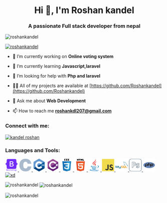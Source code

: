 <h1 align="center">Hi 👋, I'm Roshan kandel</h1>
<h3 align="center">A passionate Full stack developer from nepal</h3>

<p align="left"> <img src="https://komarev.com/ghpvc/?username=roshankandel&label=Profile%20views&color=0e75b6&style=flat" alt="roshankandel" /> </p>

<p align="left"> <a href="https://github.com/ryo-ma/github-profile-trophy"><img src="https://github-profile-trophy.vercel.app/?username=roshankandel" alt="roshankandel" /></a> </p>

- 🔭 I’m currently working on **Online voting system**

- 🌱 I’m currently learning **Javascript,laravel**

- 🤝 I’m looking for help with **Php and laravel**

- 👨‍💻 All of my projects are available at [https://github.com/Roshankandel](https://github.com/Roshankandel)

- 💬 Ask me about **Web Development**

- 📫 How to reach me **roshankdl207@gmail.com**

<h3 align="left">Connect with me:</h3>
<p align="left">
<a href="https://fb.com/kandel.rosan" target="blank"><img align="center" src="https://raw.githubusercontent.com/rahuldkjain/github-profile-readme-generator/neutral-icons/src/images/icons/Social/facebook.svg" alt="kandel roshan" height="30" width="40" /></a>
</p>

<h3 align="left">Languages and Tools:</h3>
<p align="left"> <a href="https://getbootstrap.com" target="_blank"> <img src="https://raw.githubusercontent.com/devicons/devicon/master/icons/bootstrap/bootstrap-plain-wordmark.svg" alt="bootstrap" width="40" height="40"/> </a> <a href="https://www.cprogramming.com/" target="_blank"> <img src="https://raw.githubusercontent.com/devicons/devicon/master/icons/c/c-original.svg" alt="c" width="40" height="40"/> </a> <a href="https://www.w3schools.com/cpp/" target="_blank"> <img src="https://raw.githubusercontent.com/devicons/devicon/master/icons/cplusplus/cplusplus-original.svg" alt="cplusplus" width="40" height="40"/> </a> <a href="https://www.w3schools.com/cs/" target="_blank"> <img src="https://raw.githubusercontent.com/devicons/devicon/master/icons/csharp/csharp-original.svg" alt="csharp" width="40" height="40"/> </a> <a href="https://www.w3schools.com/css/" target="_blank"> <img src="https://raw.githubusercontent.com/devicons/devicon/master/icons/css3/css3-original-wordmark.svg" alt="css3" width="40" height="40"/> </a> <a href="https://www.w3.org/html/" target="_blank"> <img src="https://raw.githubusercontent.com/devicons/devicon/master/icons/html5/html5-original-wordmark.svg" alt="html5" width="40" height="40"/> </a> <a href="https://www.java.com" target="_blank"> <img src="https://raw.githubusercontent.com/devicons/devicon/master/icons/java/java-original.svg" alt="java" width="40" height="40"/> </a> <a href="https://developer.mozilla.org/en-US/docs/Web/JavaScript" target="_blank"> <img src="https://raw.githubusercontent.com/devicons/devicon/master/icons/javascript/javascript-original.svg" alt="javascript" width="40" height="40"/> </a> <a href="https://www.mysql.com/" target="_blank"> <img src="https://raw.githubusercontent.com/devicons/devicon/master/icons/mysql/mysql-original-wordmark.svg" alt="mysql" width="40" height="40"/> </a> <a href="https://www.photoshop.com/en" target="_blank"> <img src="https://raw.githubusercontent.com/devicons/devicon/master/icons/photoshop/photoshop-line.svg" alt="photoshop" width="40" height="40"/> </a> <a href="https://www.php.net" target="_blank"> <img src="https://raw.githubusercontent.com/devicons/devicon/master/icons/php/php-original.svg" alt="php" width="40" height="40"/> </a> <a href="https://www.adobe.com/products/xd.html" target="_blank"> <img src="https://cdn.worldvectorlogo.com/logos/adobe-xd.svg" alt="xd" width="40" height="40"/> </a> </p>

<p><img align="left" src="https://github-readme-stats.vercel.app/api/top-langs?username=roshankandel&show_icons=true&locale=en&layout=compact" alt="roshankandel" /></p>

<p>&nbsp;<img align="center" src="https://github-readme-stats.vercel.app/api?username=roshankandel&show_icons=true&locale=en" alt="roshankandel" /></p>

<p><img align="center" src="https://github-readme-streak-stats.herokuapp.com/?user=roshankandel&" alt="roshankandel" /></p>
